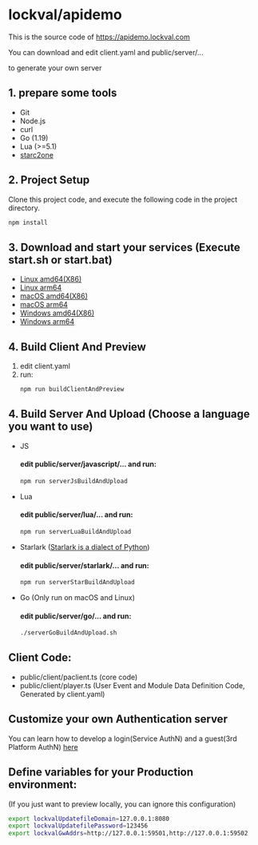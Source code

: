 # lockval/apidemo

This is the source code of https://apidemo.lockval.com

You can download and edit client.yaml and public/server/...

to generate your own server

<!-- 
## Quick start

```sh
npm run buildBothAndPreview
```
-->

## 1. prepare some tools
- Git
- Node.js
- curl
- Go (1.19)
- Lua (>=5.1)
- [starc2one](https://github.com/vanishs/starc2one#INSTALLATION)

## 2. Project Setup

Clone this project code, and execute the following code in the project directory.



```sh
npm install
```


## 3. Download and start your services (Execute start.sh or start.bat)

- [Linux amd64(X86)](https://downloads.lockval.com/v0.0.13.amd64.linux.zip)
- [Linux arm64](https://downloads.lockval.com/v0.0.13.arm64.linux.zip)
- [macOS amd64(X86)](https://downloads.lockval.com/v0.0.13.amd64.darwin.zip)
- [macOS arm64](https://downloads.lockval.com/v0.0.13.arm64.darwin.zip)
- [Windows amd64(X86)](https://downloads.lockval.com/v0.0.13.amd64.windows.zip)
- [Windows arm64](https://downloads.lockval.com/v0.0.13.arm64.windows.zip)




## 4. Build Client And Preview
1. edit client.yaml
2. run:
    ```sh
    npm run buildClientAndPreview
    ```

## 4. Build Server And Upload (Choose a language you want to use)


- JS
  #### edit public/server/javascript/... and run:
    ```sh
    npm run serverJsBuildAndUpload
    ```

- Lua
  #### edit public/server/lua/... and run:
    ```sh
    npm run serverLuaBuildAndUpload
    ```

- Starlark ([Starlark is a dialect of Python](https://github.com/bazelbuild/starlark))
  #### edit public/server/starlark/... and run:
    ```sh
    npm run serverStarBuildAndUpload
    ```

- Go (Only run on macOS and Linux)
  #### edit public/server/go/... and run:
    ```sh
    ./serverGoBuildAndUpload.sh
    ```


## Client Code:
- public/client/paclient.ts (core code)
- public/client/player.ts (User Event and Module Data Definition Code, Generated by client.yaml)


## Customize your own Authentication server

You can learn how to develop a login(Service AuthN) and a guest(3rd Platform AuthN) [here](https://github.com/lockval/authn)

## Define variables for your Production environment: 
(If you just want to preview locally, you can ignore this configuration)

```sh
export lockvalUpdatefileDomain=127.0.0.1:8080
export lockvalUpdatefilePassword=123456
export lockvalGwAddrs=http://127.0.0.1:59501,http://127.0.0.1:59502
```